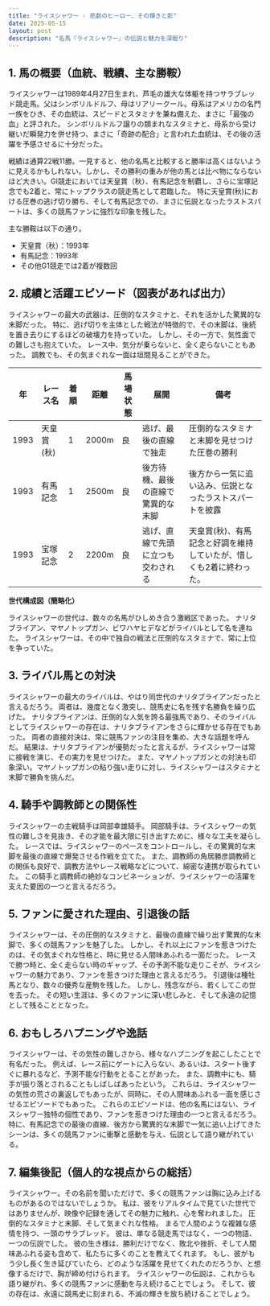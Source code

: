 ```yaml
---
title: "ライスシャワー - 悲劇のヒーロー、その輝きと影"
date: 2025-05-15
layout: post
description: "名馬『ライスシャワー』の伝説と魅力を深堀り"
---
```


## 1. 馬の概要（血統、戦績、主な勝鞍）

ライスシャワーは1989年4月27日生まれ、芦毛の雄大な体躯を持つサラブレッド競走馬。父はシンボリルドルフ、母はリアリークール。母系はアメリカの名門一族をひき、その血統は、スピードとスタミナを兼ね備えた、まさに「最強の血」と評された。  シンボリルドルフ譲りの類まれなスタミナと、母系から受け継いだ瞬発力を併せ持つ、まさに「奇跡の配合」と言われた血統は、その後の活躍を予感させるに十分だった。

戦績は通算22戦11勝。一見すると、他の名馬と比較すると勝率は高くはないように見えるかもしれない。しかし、その勝利の重みが他の馬とは比べ物にならないほど大きい。GI競走においては天皇賞（秋）、有馬記念を制覇し、さらに宝塚記念でも2着と、常にトップクラスの競走馬として君臨した。  特に天皇賞(秋)における圧巻の逃げ切り勝ち、そして有馬記念での、まさに伝説となったラストスパートは、多くの競馬ファンに強烈な印象を残した。

主な勝鞍は以下の通り。

* 天皇賞（秋）：1993年
* 有馬記念：1993年
* その他G1競走では2着が複数回


## 2. 成績と活躍エピソード（図表があれば出力）

ライスシャワーの最大の武器は、圧倒的なスタミナと、それを活かした驚異的な末脚だった。  特に、逃げ切りを主体とした戦法が特徴的で、その末脚は、後続を置き去りにするほどの破壊力を持っていた。  しかし、その一方で、気性面での難しさも抱えていた。  レース中、気分が乗らないと、全く走らないこともあった。  調教でも、その気まぐれな一面は垣間見ることができた。

| 年 | レース名       | 着順 | 距離 | 馬場状態 | 展開                               | 備考                                                       |
|---|---------------|-----|-----|---------|------------------------------------|------------------------------------------------------------|
| 1993 | 天皇賞(秋)   | 1   | 2000m | 良      | 逃げ、最後の直線で独走             | 圧倒的なスタミナと末脚を見せつけた圧巻の勝利                             |
| 1993 | 有馬記念     | 1   | 2500m | 良      | 後方待機、最後の直線で驚異的な末脚     | 後方から一気に追い込み、伝説となったラストスパートを披露                   |
| 1993 | 宝塚記念     | 2   | 2200m | 良      | 逃げ、直線で先頭に立つも交わされる | 天皇賞(秋)、有馬記念と好調を維持していたが、惜しくも2着に終わった。 |


**世代構成図（簡略化）**

ライスシャワーの世代は、数々の名馬がひしめき合う激戦区であった。  ナリタブライアン、マヤノトップガン、ビワハヤヒデなどがライバルとして名を連ねた。  ライスシャワーは、その中で独自の戦法と圧倒的なスタミナで、常に上位を争っていた。


## 3. ライバル馬との対決

ライスシャワーの最大のライバルは、やはり同世代のナリタブライアンだったと言えるだろう。  両者は、幾度となく激突し、競馬史に名を残す名勝負を繰り広げた。  ナリタブライアンは、圧倒的な人気を誇る最強馬であり、そのライバルとしてライスシャワーの存在は、ナリタブライアンをさらに輝かせる存在でもあった。  両者の直接対決は、常に競馬ファンの注目を集め、大きな話題を呼んだ。  結果は、ナリタブライアンが優勢だったと言えるが、ライスシャワーは常に接戦を演じ、その実力を見せつけた。  また、マヤノトップガンとの対決も印象深い。マヤノトップガンの粘り強い走りに対し、ライスシャワーはスタミナと末脚で勝負を挑んだ。


## 4. 騎手や調教師との関係性

ライスシャワーの主戦騎手は岡部幸雄騎手。  岡部騎手は、ライスシャワーの気性の難しさを見抜き、その才能を最大限に引き出すために、様々な工夫を凝らした。  レースでは、ライスシャワーのペースをコントロールし、その驚異的な末脚を最後の直線で爆発させる作戦を立てた。  また、調教師の角居勝彦調教師との関係も良好で、調教方法やレース戦略などについて、綿密な連携が取られていた。  この騎手と調教師の絶妙なコンビネーションが、ライスシャワーの活躍を支えた要因の一つと言えるだろう。


## 5. ファンに愛された理由、引退後の話

ライスシャワーは、その圧倒的なスタミナと、最後の直線で繰り出す驚異的な末脚で、多くの競馬ファンを魅了した。  しかし、それ以上にファンを惹きつけたのは、その気まぐれな性格と、時に見せる人間味あふれる一面だった。  レースで勝つ時と、全く走らない時のギャップ、その予測不能な走りこそが、ライスシャワーの魅力であり、ファンを惹きつけた理由と言えるだろう。  引退後は種牡馬となり、数々の優秀な産駒を残した。  しかし、残念ながら、若くしてこの世を去った。  その短い生涯は、多くのファンに深い悲しみと、そして永遠の記憶として残ることとなった。


## 6. おもしろハプニングや逸話

ライスシャワーは、その気性の難しさから、様々なハプニングを起こしたことで有名だった。  例えば、レース前にゲートに入らない、あるいは、スタート後すぐに暴れるなど、予測不能な行動をとることがあった。  また、調教中にも、騎手が振り落とされることもしばしばあったという。  これらは、ライスシャワーの気性の荒さの裏返しでもあったが、同時に、その人間味あふれる一面を感じさせるエピソードでもあった。  これらのエピソードは、他の名馬にはない、ライスシャワー独特の個性であり、ファンを惹きつけた理由の一つと言えるだろう。  特に、有馬記念での最後の直線、後方から驚異的な末脚で一気に追い上げてきたシーンは、多くの競馬ファンに衝撃と感動を与え、伝説として語り継がれている。


## 7. 編集後記（個人的な視点からの総括）

ライスシャワー。その名前を聞いただけで、多くの競馬ファンは胸に込み上げるものがあるのではないでしょうか。  私は、彼をリアルタイムで見ていた世代ではありませんが、映像や記録を通してその魅力に触れ、心を奪われました。  圧倒的なスタミナと末脚、そして気まぐれな性格。  まるで人間のような複雑な感情を持つ、一頭のサラブレッド。  彼は、単なる競走馬ではなく、一つの物語、一つの伝説でした。  彼の生き様は、勝利だけでなく、敗北や挫折、そして人間味あふれる姿も含めて、私たちに多くのことを教えてくれます。  もし、彼がもう少し長く生き延びていたら、どのような活躍を見せてくれたのだろうか、と想像するだけで、胸が締め付けられます。  ライスシャワーの伝説は、これからも語り継がれ、多くの競馬ファンに感動を与え続けることでしょう。  そして、彼の存在は、永遠に競馬史に刻まれる、不滅の輝きを放ち続けることでしょう。
